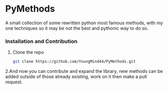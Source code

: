 <h1>PyMethods</h1>

A small collection of some rewritten python most famous methods, with my one techniques so it may be not the best and pythonic way to do so.

### Installation and Contribution

1. Clone the repo
   ```sh
   git clone https://github.com/YoungMind44/PyMethods.git
   ```
2.And now you can contribute and expand the library, new methods can be added outside of those already existing, work on it then make a pull request.
